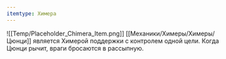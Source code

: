 ```yaml
---
itemtype: Химера
---
```

![[Temp/Placeholder_Chimera_Item.png]]
[[Механики/Химеры/Химеры/Цюнци]] является Химерой поддержки с контролем одной цели. Когда Цюнци рычит, враги бросаются в рассыпную.
